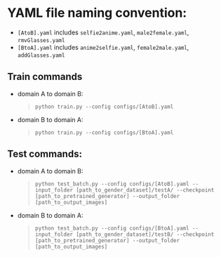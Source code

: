 # YAML file naming convention:
- `[AtoB].yaml` includes `selfie2anime.yaml`, `male2female.yaml`, `rmvGlasses.yaml`
- `[BtoA].yaml` includes `anime2selfie.yaml`, `female2male.yaml`, `addGlasses.yaml`

## Train commands
- domain A to domain B:
  > `python train.py --config configs/[AtoB].yaml`
- domain B to domain A:
  > `python train.py --config configs/[BtoA].yaml`

## Test commands:
- domain A to domain B:
  > `python test_batch.py --config configs/[AtoB].yaml --input_folder [path_to_gender_dataset]/testA/ --checkpoint [path_to_pretrained_generator] --output_folder [path_to_output_images]`
- domain B to domain A:
  > `python test_batch.py --config configs/[BtoA].yaml --input_folder [path_to_gender_dataset]/testB/ --checkpoint [path_to_pretrained_generator] --output_folder [path_to_output_images]`
